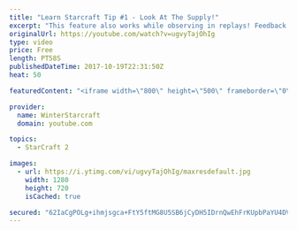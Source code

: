 ```yaml
---
title: "Learn Starcraft Tip #1 - Look At The Supply!"
excerpt: "This feature also works while observing in replays! Feedback and tip suggestions are appreciated :)"
originalUrl: https://youtube.com/watch?v=ugvyTajOhIg
type: video
price: Free
length: PT58S
publishedDateTime: 2017-10-19T22:31:50Z
heat: 50

featuredContent: "<iframe width=\"800\" height=\"500\" frameborder=\"0\" src=\"https://www.youtube.com/embed/ugvyTajOhIg\" allow=\"accelerometer; autoplay; encrypted-media; gyroscope; picture-in-picture\" allowfullscreen></iframe>"

provider:
  name: WinterStarcraft
  domain: youtube.com

topics:
  - StarCraft 2

images:
  - url: https://i.ytimg.com/vi/ugvyTajOhIg/maxresdefault.jpg
    width: 1280
    height: 720
    isCached: true

secured: "62IaCgPOLg+ihmjsgca+FtY5ftMG8U5SB6jCyDH5IDrnQwEhFrKUpbPaYU4DVfgQw7mIUdbevksfBQoTZcBU4QEdQbcsAJUUhsZL/IcPVBVVRmuET9QJBnAxNsJLqbq28j/Vq+49M/hcbUgGpK42RWACc+vXfohHesJIYUtUzEcmSWsYQVc3kyvFCmXMJ8CdaYJAvDfXrpqKz2bdtKNkMNFxfjSZafzQbSaA+0P6WRVcBYILtOVp7EJ5AVtWycARUzeBNdSmA/bnF1tVLCOlyLsCvXjfAOAFL3+ov7Wo8p6jzqO40gYfZPm7pnTYDAA/k83hDQ9LqxmRCYGl8Bu+oCAF159PrIx3scKN+Di7HsY+LchRxdGJ5GGQUFTrxCJ5VLe3dL50JY1rR6EnCW0EKwqJiVVR04tgV96oNW2bPqM=;8ifgN/optrcYwvTQod8VXA=="
---
```


